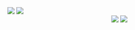 <div>
<img src="https://github.com/Mviniicius11/challenger_DecodificadorDeTexto/assets/127998638/2cb3bb1d-90d2-4088-bdf1-bf7af567a421"/>

<img src="https://github.com/Mviniicius11/challenger_DecodificadorDeTexto/assets/127998638/8cb68583-cfdd-47ae-8d8f-26148b2eeffa"/>
</div>

<div align="center">
<img src="https://github.com/Mviniicius11/challenger_DecodificadorDeTexto/assets/127998638/7eae8404-63cc-4be2-aee4-55804ac0ac60"/>

<img src="https://github.com/Mviniicius11/challenger_DecodificadorDeTexto/assets/127998638/3cd6acba-5138-4cb0-942a-a6a16005bc83"/>

</div>
